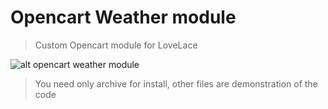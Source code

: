 # Opencart Weather module

> Custom Opencart module for LoveLace

![alt opencart weather module](https://opencart.overest.by/image/oc_weather.png)

> You need only archive for install, other files are demonstration of the code
